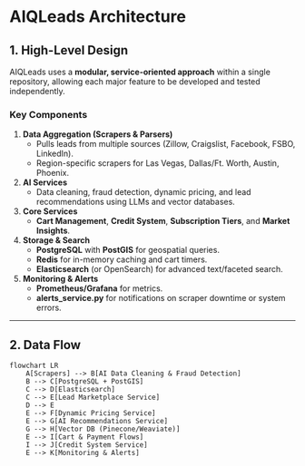 # AIQLeads Architecture

## 1. High-Level Design

AIQLeads uses a **modular, service-oriented approach** within a single repository, allowing each major feature to be developed and tested independently. 

### Key Components
1. **Data Aggregation (Scrapers & Parsers)**  
   - Pulls leads from multiple sources (Zillow, Craigslist, Facebook, FSBO, LinkedIn).  
   - Region-specific scrapers for Las Vegas, Dallas/Ft. Worth, Austin, Phoenix.
2. **AI Services**  
   - Data cleaning, fraud detection, dynamic pricing, and lead recommendations using LLMs and vector databases.
3. **Core Services**  
   - **Cart Management**, **Credit System**, **Subscription Tiers**, and **Market Insights**.  
4. **Storage & Search**  
   - **PostgreSQL** with **PostGIS** for geospatial queries.  
   - **Redis** for in-memory caching and cart timers.  
   - **Elasticsearch** (or OpenSearch) for advanced text/faceted search.
5. **Monitoring & Alerts**  
   - **Prometheus/Grafana** for metrics.  
   - **alerts_service.py** for notifications on scraper downtime or system errors.

---

## 2. Data Flow

```mermaid
flowchart LR
    A[Scrapers] --> B[AI Data Cleaning & Fraud Detection]
    B --> C[PostgreSQL + PostGIS]
    C --> D[Elasticsearch] 
    C --> E[Lead Marketplace Service]
    D --> E
    E --> F[Dynamic Pricing Service]
    E --> G[AI Recommendations Service]
    G --> H[Vector DB (Pinecone/Weaviate)]
    E --> I[Cart & Payment Flows]
    I --> J[Credit System Service]
    E --> K[Monitoring & Alerts]
